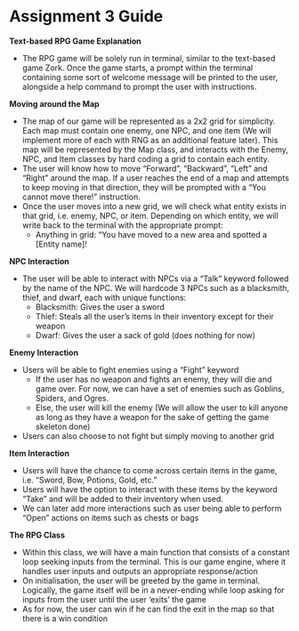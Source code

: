 # Assignment 3 Guide

**Text-based RPG Game Explanation**

- The RPG game will be solely run in terminal, similar to the text-based game Zork. Once the game starts, a prompt within the terminal containing some sort of welcome message will be printed to the user, alongside a help command to prompt the user with instructions.

******************************************Moving around the Map******************************************

- The map of our game will be represented as a 2x2 grid for simplicity. Each map must contain one enemy, one NPC, and one item (We will implement more of each with RNG as an additional feature later). This map will be represented by the Map class, and interacts with the Enemy, NPC, and Item classes by hard coding a grid to contain each entity.
- The user will know how to move “Forward”, “Backward”, “Left” and “Right” around the map. If a user reaches the end of a map and attempts to keep moving in that direction, they will be prompted with a “You cannot move there!” instruction.
- Once the user moves into a new grid, we will check what entity exists in that grid, i.e. enemy, NPC, or item. Depending on which entity, we will write back to the terminal with the appropriate prompt:
    - Anything in grid: “You have moved to a new area and spotted a [Entity name]!

******************************NPC Interaction******************************

- The user will be able to interact with NPCs via a “Talk” keyword followed by the name of the NPC. We will hardcode 3 NPCs such as a blacksmith, thief, and dwarf, each with unique functions:
    - Blacksmith: Gives the user a sword
    - Thief: Steals all the user’s items in their inventory except for their weapon
    - Dwarf: Gives the user a sack of gold (does nothing for now)

**********************************Enemy Interaction**********************************

- Users will be able to fight enemies using a “Fight” keyword
    - If the user has no weapon and fights an enemy, they will die and game over. For now, we can have a set of enemies such as Goblins, Spiders, and Ogres.
    - Else, the user will kill the enemy (We will allow the user to kill anyone as long as they have a weapon for the sake of getting the game skeleton done)
- Users can also choose to not fight but simply moving to another grid

********************************Item Interaction********************************

- Users will have the chance to come across certain items in the game, i.e. “Sword, Bow, Potions, Gold, etc.”
- Users will have the option to interact with these items by the keyword “Take” and will be added to their inventory when used.
- We can later add more interactions such as user being able to perform “Open” actions on items such as chests or bags

**************************The RPG Class**************************

- Within this class, we will have a main function that consists of a constant loop seeking inputs from the terminal. This is our game engine, where it handles user inputs and outputs an appropriate response/action
- On initialisation, the user will be greeted by the game in terminal. Logically, the game itself will be in a never-ending while loop asking for inputs from the user until the user ‘exits’ the game
- As for now, the user can win if he can find the exit in the map so that there is a win condition